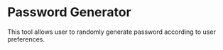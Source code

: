 # Password Generator
This tool allows user to randomly generate password according to user preferences.
